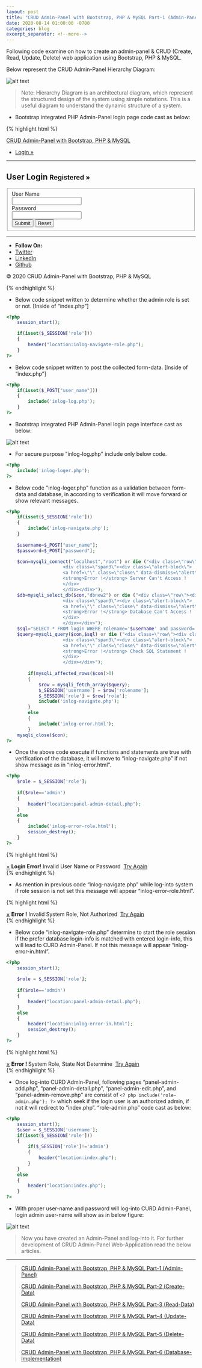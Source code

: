```yaml
---
layout: post
title: "CRUD Admin-Panel with Bootstrap, PHP & MySQL Part-1 (Admin-Panel)"
date: 2020-08-14 01:00:00 -0700
categories: blog
excerpt_separator: <!--more-->
---
```

Following code examine on how to create an admin-panel & CRUD (Create, Read, Update, Delete) web application using Bootstrap, PHP & MySQL. <!--more-->

Below represent the CRUD Admin-Panel Hierarchy Diagram:

![alt text](https://i.imgur.com/jhI2FJh.png)

> Note: Hierarchy Diagram is an architectural diagram, which represent the structured design of the system using simple notations. This is a useful diagram to understand the dynamic structure of a system.

- Bootstrap integrated PHP Admin-Panel login page code cast as below:

{% highlight html %}
<?php
	session_start();

	if(isset($_SESSION['role']))
	{
		header("location:inlog-navigate-role.php");
	}
?>
<!DOCTYPE html>
<html lang="en">
<head>
    <meta charset="utf-8">
    <title>CRUD Admin-Panel</title>
    <!-- Mobile Specific Meta -->
    <meta name="viewport" content="width=device-width, initial-scale=1, maximum-scale=1">
    <!-- Stylesheets -->
    <link rel="stylesheet" href="css/bootstrap.css" />
    <link rel="stylesheet" href="css/bootstrap-responsive.css" />
    <link rel="stylesheet" href="css/custom.css" />
</head>
<body>
    <!-- Navbar -->
    <div class="navbar navbar-inverse navbar-fixed-top">
        <div class="navbar-inner">
            <div class="container">
                <a href="index.php" class="brand">CRUD Admin-Panel with Bootstrap, PHP & MySQL</a>
                <a data-toggle="collapse" data-target=".nav-collapse" class="btn btn-navbar">
                    <span class="icon-bar"></span>
                    <span class="icon-bar"></span>
                    <span class="icon-bar"></span>
                </a>
                <div class="collapse nav-collapse">
                    <ul class="nav pull-right">
                        <li class="active"><a href="index.php">Login &raquo;</a></li>
                    </ul>
                </div>
            </div>
        </div>
    </div> <!-- End Navbar -->
    <section>
        <!-- User Login -->
        <div class="container">
            <div class="row-fluid">
                <div class="page-header">
                    <hr />
                    <h1>User Login <small>Registered &raquo;</small></h1>
                </div>
                <form class="form-horizontal" id="formID" action="" method="POST">
                    <fieldset>
                        <div class="control-group">
                            <label class="control-label" for="user_name">User Name</label>
                            <div class="controls">
                                <input type="text" required class="input-xlarge" id="user_name" name="user_name" />
                            </div>
                        </div>
                        <div class="control-group">
                            <label class="control-label" for="password">Password</label>
                            <div class="controls">
                                <input type="password" required class="input-xlarge" id="password" name="password" />
                            </div>
                        </div>
                        <div class="controls">
                            <input type="submit" class="btn" value="Submit" />
                            <input type="reset" class="btn" value="Reset" />
                        </div>
                    </fieldset>
                </form>
                <?php
                    if(isset($_POST["user_name"])) 
                    {
                        include('inlog-log.php');
                    }
                ?>
            </div>
        </div>
        <!-- End User Login -->
    </section>
    <!-- Container -->
    <div class="container">
        <section>
            <!-- Footer -->
            <hr />
            <ul class="inline text-center">
                <li><strong>Follow On:</strong></li>
                <li><a href="">Twitter</a></li>
                <li><a href="">LinkedIn</a></li>
                <li><a href="">Github</a></li>
            </ul>
            <p class="text-center muted">&copy; 2020 CRUD Admin-Panel with Bootstrap, PHP & MySQL</p>
            <!-- End Footer -->
        </section>
    </div>
    <!-- End Container -->
    <!-- JavaScript -->
    <script src="js/jquery.js"></script>
    <script src="js/bootstrap.js"></script>
    <!-- End JavaScript -->
</body>
</html>
{% endhighlight %}

- Below code snippet written to determine whether the admin role is set or not. [Inside of “index.php”]

``` php
<?php
	session_start();

	if(isset($_SESSION['role']))
	{
		header("location:inlog-navigate-role.php");
	}
?>
```

- Below code snippet written to post the collected form-data. [Inside of “index.php”]

``` php
<?php
	if(isset($_POST["user_name"])) 
	{
		include('inlog-log.php');
	}
?>
```

- Bootstrap integrated PHP Admin-Panel login page interface cast as below:

![alt text](https://i.imgur.com/KLno1QZ.png)

- For secure purpose "inlog-log.php" include only below code.

``` php
<?php
	include('inlog-loger.php');
?>
```

- Below code "inlog-loger.php" function as a validation between form-data and database, in according to verification it will move forward or show relevant messages.

``` php
<?php 
	if(isset($_SESSION['role']))
	{
		include('inlog-navigate.php');  
	}
	
	$username=$_POST["user_name"];
	$password=$_POST["password"];

	$con=mysqli_connect("localhost","root") or die ("<div class=\"row\"><div class=\"span2\"></div>
					 <div class=\"span3\"><div class=\"alert-block\">
					 <a href=\"\" class=\"close\" data-dismiss=\"alert\">&times;</a>
					 <strong>Error !</strong> Server Can't Access !
					 </div>
					 </div></div>");  
	$db=mysqli_select_db($con,"dbnew2") or die ("<div class=\"row\"><div class=\"span2\"></div>
					 <div class=\"span3\"><div class=\"alert-block\">
					 <a href=\"\" class=\"close\" data-dismiss=\"alert\">&times;</a>
					 <strong>Error !</strong> Database Can't Access !
					 </div>
					 </div></div>");	
	$sql="SELECT * FROM login WHERE rolename='$username' and password='$password'";		
	$query=mysqli_query($con,$sql) or die ("<div class=\"row\"><div class=\"span2\"></div>
					 <div class=\"span3\"><div class=\"alert-block\">
					 <a href=\"\" class=\"close\" data-dismiss=\"alert\">&times;</a>
					 <strong>Error !</strong> Check SQL Statement !
					 </div>
					 </div></div>");
		
		if(mysqli_affected_rows($con)>0)
		{
			$row = mysqli_fetch_array($query);	
			$_SESSION['username'] = $row['rolename']; 
			$_SESSION['role'] = $row['role'];
			include('inlog-navigate.php');
		}
		else
		{
			include('inlog-error.html');
		}		
	mysqli_close($con);
?>
```

- Once the above code execute if functions and statements are true with verification of the database, it will move to “inlog-navigate.php” if not show message as in “inlog-error.html”.

``` php
<?php 
	$role = $_SESSION['role'];
	
	if($role=='admin')
	{
		header("location:panel-admin-detail.php");
	}
	else
	{
		include('inlog-error-role.html');
		session_destroy();
	}
?>
```

{% highlight html %}
<div class="row">
	<div class="span1"></div>
	<div class="span5">
		<div class="alert-block">
			<a href="#" class="close" data-dismiss="alert">&times;</a>
			<strong>Login Error!</strong> Invalid User Name or Password&nbsp;
			<a class="btn" href="index.php">Try Again</a>&nbsp;&nbsp;
		</div>
	</div>
</div>
{% endhighlight %}

- As mention in previous code “inlog-navigate.php” while log-into system if role session is not set this message will appear “inlog-error-role.html”.

{% highlight html %}
<div class="row">
	<div class="span1"></div>
	<div class="span5">
		<div class="alert-block">
			<a href="#" class="close" data-dismiss="alert">&times;</a>
			<strong>Error !</strong> Invalid System Role, Not Authorized&nbsp;
			<a class="btn" href="index.php">Try Again</a>&nbsp;&nbsp;
		</div>
	</div>
</div>
{% endhighlight %}

- Below code “inlog-navigate-role.php” determine to start the role session if the prefer database login-info is matched with entered login-info, this will lead to CURD Admin-Panel. If not this message will appear “inlog-error-in.html”.

``` php
<?php 
	session_start();
	
	$role = $_SESSION['role'];
	
	if($role=='admin')
	{
		header("location:panel-admin-detail.php");
	}	
	else
	{
		header("location:inlog-error-in.html");
		session_destroy();
	}
?>
```

{% highlight html %}
<div class="container">
    <div class="row">
        <div class="span5 offset3">
            <div class="alert-block">
                <a href="#" class="close" data-dismiss="alert">&times;</a>
                <strong>Error ! </strong> System Role, State Not Determine&nbsp;
                <a class="btn" href="index.php">Try Again</a>&nbsp;&nbsp;
            </div>
        </div>
    </div>
</div>
{% endhighlight %}

- Once log-into CURD Admin-Panel, following pages “panel-admin-add.php”, “panel-admin-detail.php”, “panel-admin-edit.php”, and “panel-admin-remove.php” are consist of `<? php include('role-admin.php'); ?>` which seek if the login user is an authorized admin, if not it will redirect to “index.php”. “role-admin.php” code cast as below:

``` php
<?php
	session_start();
	$user = $_SESSION['username'];
	if(isset($_SESSION['role']))
	{
		if($_SESSION['role']!='admin')
		{
			header("location:index.php");
		}
	}
	else
	{
		header("location:index.php");
	}
?>
```

- With proper user-name and password will log-into CURD Admin-Panel, login admin user-name will show as in below figure:

![alt text](https://i.imgur.com/twEiAy7.png)

> Now you have created an Admin-Panel and log-into it. For further development of CRUD Admin-Panel Web-Application read the below articles.

* * *

> [CRUD Admin-Panel with Bootstrap, PHP & MySQL Part-1 (Admin-Panel)][Part-1]
> 
> [CRUD Admin-Panel with Bootstrap, PHP & MySQL Part-2 (Create-Data)][Part-2]
> 
> [CRUD Admin-Panel with Bootstrap, PHP & MySQL Part-3 (Read-Data)][Part-3]
> 
> [CRUD Admin-Panel with Bootstrap, PHP & MySQL Part-4 (Update-Data)][Part-4]
> 
> [CRUD Admin-Panel with Bootstrap, PHP & MySQL Part-5 (Delete-Data)][Part-5]
> 
> [CRUD Admin-Panel with Bootstrap, PHP & MySQL Part-6 (Database-Implementation)][Part-6]
> 

[Part-1]: https://roshanx911.github.io/blog/2020/08/14/crud-admin-panel-part-1.html
[Part-2]: https://roshanx911.github.io/blog/2020/08/15/crud-admin-panel-part-2.html
[Part-3]: https://roshanx911.github.io/blog/2020/08/16/crud-admin-panel-part-3.html
[Part-4]: https://roshanx911.github.io/blog/2020/08/17/crud-admin-panel-part-4.html
[Part-5]: https://roshanx911.github.io/blog/2020/08/18/crud-admin-panel-part-5.html
[Part-6]: https://roshanx911.github.io/blog/2020/08/19/crud-admin-panel-part-6.html
